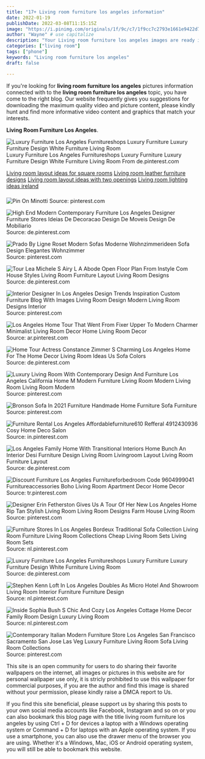 ```yaml
---
title: "17+ Living room furniture los angeles information"
date: 2022-01-19
publishDate: 2022-03-08T11:15:15Z
image: "https://i.pinimg.com/originals/1f/9c/c7/1f9cc7c2793e1661e9422d7abcea7d01.jpg"
author: "Wayne" # use capitalize
description: "Your Living room furniture los angeles images are ready in this website. Living room furniture los angeles are a topic that is being searched for and liked by netizens today. You can Download the Living room furniture los angeles files here. Get all free photos."
categories: ["living room"]
tags: ["phone"]
keywords: "Living room furniture los angeles"
draft: false

---
```


If you're looking for **living room furniture los angeles** pictures information connected with to the **living room furniture los angeles** topic, you have come to the right  blog.  Our website frequently  gives you  suggestions  for downloading  the maximum  quality video and picture  content, please kindly hunt and find more informative video content and graphics  that match your interests.

**Living Room Furniture Los Angeles**. 

![Luxury Furniture Los Angeles Furnitureshops Luxury Furniture Luxury Furniture Design White Furniture Living Room](https://i.pinimg.com/474x/30/7b/d1/307bd12fc59e2cb51ce11cdaeda60693.jpg "Luxury Furniture Los Angeles Furnitureshops Luxury Furniture Luxury Furniture Design White Furniture Living Room")
Luxury Furniture Los Angeles Furnitureshops Luxury Furniture Luxury Furniture Design White Furniture Living Room From de.pinterest.com

[Living room layout ideas for square rooms](/living-room-layout-ideas-for-square-rooms/)
[Living room leather furniture designs](/living-room-leather-furniture-designs/)
[Living room layout ideas with two openings](/living-room-layout-ideas-with-two-openings/)
[Living room lighting ideas ireland](/living-room-lighting-ideas-ireland/)



### 

 


![Pin On Minotti](https://i.pinimg.com/originals/9a/62/5f/9a625fb179cbae7fa53a17e1803227f4.jpg "Pin On Minotti")
Source: pinterest.com

 

![High End Modern Contemporary Furniture Los Angeles Designer Furniture Stores Ideias De Decoracao Design De Moveis Design De Mobiliario](https://i.pinimg.com/originals/6d/2e/ca/6d2ecaa341cb43605d0d4beb5e1f354e.png "High End Modern Contemporary Furniture Los Angeles Designer Furniture Stores Ideias De Decoracao Design De Moveis Design De Mobiliario")
Source: de.pinterest.com

 

![Prado By Ligne Roset Modern Sofas Moderne Wohnzimmerideen Sofa Design Elegantes Wohnzimmer](https://i.pinimg.com/originals/61/bd/22/61bd228a6d3777c7336a7158cf62846a.jpg "Prado By Ligne Roset Modern Sofas Moderne Wohnzimmerideen Sofa Design Elegantes Wohnzimmer")
Source: pinterest.com

 

![Tour Lea Michele S Airy L A Abode Open Floor Plan From Instyle Com House Styles Living Room Furniture Layout Living Room Designs](https://i.pinimg.com/originals/b7/41/d0/b741d06d55ec867cc14ff6c060b74041.jpg "Tour Lea Michele S Airy L A Abode Open Floor Plan From Instyle Com House Styles Living Room Furniture Layout Living Room Designs")
Source: de.pinterest.com

 

![Interior Designer In Los Angeles Design Trends Inspiration Custom Furniture Blog With Images Living Room Design Modern Living Room Designs Interior](https://i.pinimg.com/originals/75/00/75/7500753483ccf854c7c57c9b74103638.png "Interior Designer In Los Angeles Design Trends Inspiration Custom Furniture Blog With Images Living Room Design Modern Living Room Designs Interior")
Source: pinterest.com

 

![Los Angeles Home Tour That Went From Fixer Upper To Modern Charmer Minimalist Living Room Decor Home Living Room Decor](https://i.pinimg.com/originals/5b/4b/4c/5b4b4c3eff43a12345aee08552a00746.png "Los Angeles Home Tour That Went From Fixer Upper To Modern Charmer Minimalist Living Room Decor Home Living Room Decor")
Source: ar.pinterest.com

 

![Home Tour Actress Constance Zimmer S Charming Los Angeles Home For The Home Decor Living Room Ideas Us Sofa Colors](https://i.pinimg.com/originals/b0/48/11/b04811cbff5122d24955a4964834ee5f.jpg "Home Tour Actress Constance Zimmer S Charming Los Angeles Home For The Home Decor Living Room Ideas Us Sofa Colors")
Source: de.pinterest.com

 

![Luxury Living Room With Contemporary Design And Furniture Los Angeles California Home M Modern Furniture Living Room Modern Living Room Living Room Modern](https://i.pinimg.com/originals/2f/1f/b7/2f1fb74ccfbf073bc3078840a0b422c6.jpg "Luxury Living Room With Contemporary Design And Furniture Los Angeles California Home M Modern Furniture Living Room Modern Living Room Living Room Modern")
Source: pinterest.com

 

![Bronson Sofa In 2021 Furniture Handmade Home Furniture Sofa Furniture](https://i.pinimg.com/originals/93/b3/8d/93b38d3a927f462b88a91542326426dc.jpg "Bronson Sofa In 2021 Furniture Handmade Home Furniture Sofa Furniture")
Source: pinterest.com

 

![Furniture Rental Los Angeles Affordablefurniture610 Refferal 4912430936 Cosy Home Deco Salon](https://i.pinimg.com/originals/66/d4/2a/66d42ad25b7f3a11448aa92cd8cc7a85.jpg "Furniture Rental Los Angeles Affordablefurniture610 Refferal 4912430936 Cosy Home Deco Salon")
Source: in.pinterest.com

 

![Los Angeles Family Home With Transitional Interiors Home Bunch An Interior Desi Furniture Design Living Room Livingroom Layout Living Room Furniture Layout](https://i.pinimg.com/originals/fc/dc/d2/fcdcd2d710d5d539ea7d4fd0abae2110.jpg "Los Angeles Family Home With Transitional Interiors Home Bunch An Interior Desi Furniture Design Living Room Livingroom Layout Living Room Furniture Layout")
Source: de.pinterest.com

 

![Discount Furniture Los Angeles Furnitureforbedroom Code 9604999041 Furnitureaccessories Boho Living Room Apartment Decor Home Decor](https://i.pinimg.com/originals/b9/30/d2/b930d26a4e47be19bfab0de4bcd916f3.jpg "Discount Furniture Los Angeles Furnitureforbedroom Code 9604999041 Furnitureaccessories Boho Living Room Apartment Decor Home Decor")
Source: tr.pinterest.com

 

![Designer Erin Fetherston Gives Us A Tour Of Her New Los Angeles Home Rip Tan Stylish Living Room Living Room Designs Farm House Living Room](https://i.pinimg.com/originals/1a/34/21/1a3421deab908679511f8c644cbee5b8.png "Designer Erin Fetherston Gives Us A Tour Of Her New Los Angeles Home Rip Tan Stylish Living Room Living Room Designs Farm House Living Room")
Source: pinterest.com

 

![Furniture Stores In Los Angeles Bordeux Traditional Sofa Collection Living Room Furniture Living Room Collections Cheap Living Room Sets Living Room Sets](https://i.pinimg.com/originals/0e/e8/a7/0ee8a74e158c459079f2a05139db23e0.jpg "Furniture Stores In Los Angeles Bordeux Traditional Sofa Collection Living Room Furniture Living Room Collections Cheap Living Room Sets Living Room Sets")
Source: nl.pinterest.com

 

![Luxury Furniture Los Angeles Furnitureshops Luxury Furniture Luxury Furniture Design White Furniture Living Room](https://i.pinimg.com/474x/30/7b/d1/307bd12fc59e2cb51ce11cdaeda60693.jpg "Luxury Furniture Los Angeles Furnitureshops Luxury Furniture Luxury Furniture Design White Furniture Living Room")
Source: de.pinterest.com

 

![Stephen Kenn Loft In Los Angeles Doubles As Micro Hotel And Showroom Living Room Interior Furniture Furniture Design](https://i.pinimg.com/originals/89/6c/f5/896cf5e6207dae952c3134115477eec2.png "Stephen Kenn Loft In Los Angeles Doubles As Micro Hotel And Showroom Living Room Interior Furniture Furniture Design")
Source: nl.pinterest.com

 

![Inside Sophia Bush S Chic And Cozy Los Angeles Cottage Home Decor Family Room Design Luxury Living Room](https://i.pinimg.com/originals/67/44/70/674470467bb7ca05f9208ac264713c75.jpg "Inside Sophia Bush S Chic And Cozy Los Angeles Cottage Home Decor Family Room Design Luxury Living Room")
Source: nl.pinterest.com

 

![Contemporary Italian Modern Furniture Store Los Angeles San Francisco Sacramento San Jose Las Veg Luxury Furniture Living Room Sofa Living Room Collections](https://i.pinimg.com/originals/1f/9c/c7/1f9cc7c2793e1661e9422d7abcea7d01.jpg "Contemporary Italian Modern Furniture Store Los Angeles San Francisco Sacramento San Jose Las Veg Luxury Furniture Living Room Sofa Living Room Collections")
Source: pinterest.com

 

This site is an open community for users to do sharing their favorite wallpapers on the internet, all images or pictures in this website are for personal wallpaper use only, it is stricly prohibited to use this wallpaper for commercial purposes, if you are the author and find this image is shared without your permission, please kindly raise a DMCA report to Us.

If you find this site beneficial, please support us by sharing this posts to your own social media accounts like Facebook, Instagram and so on or you can also bookmark this blog page with the title living room furniture los angeles by using Ctrl + D for devices a laptop with a Windows operating system or Command + D for laptops with an Apple operating system. If you use a smartphone, you can also use the drawer menu of the browser you are using. Whether it's a Windows, Mac, iOS or Android operating system, you will still be able to bookmark this website.
